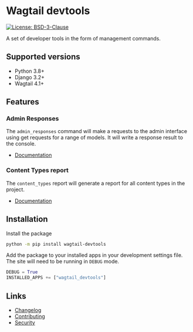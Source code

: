 # Wagtail devtools

[![License: BSD-3-Clause](https://img.shields.io/badge/License-BSD--3--Clause-blue.svg)](https://opensource.org/licenses/BSD-3-Clause)

A set of developer tools in the form of management commands.

## Supported versions

- Python 3.8+
- Django 3.2+
- Wagtail 4.1+

## Features

### Admin Responses

The `admin_responses` command will make a requests to the admin interface using get requests for a range of models. It will write a response result to the console.

- [Documentation](docs/admin_responses.md)

### Content Types report

The `content_types` report will generate a report for all content types in the project.

- [Documentation](docs/content_types.md)

## Installation

Install the package

```bash
python -m pip install wagtail-devtools
```

Add the package to your installed apps in your development settings file. The site will need to be running in `DEBUG` mode.

```python
DEBUG = True
INSTALLED_APPS += ["wagtail_devtools"]
```

## Links

- [Changelog](CHANGELOG.md)
- [Contributing](CONTRIBUTING.md)
- [Security](SECURITY.md)
